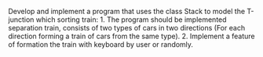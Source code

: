 Develop and implement a program that uses the class Stack to model the T-junction which sorting train:
    1. The program should be implemented separation train, consists of two types of cars in two directions 
    (For each direction forming a train of cars from the same type).
    2. Implement a feature of formation the train with keyboard by user or randomly.
